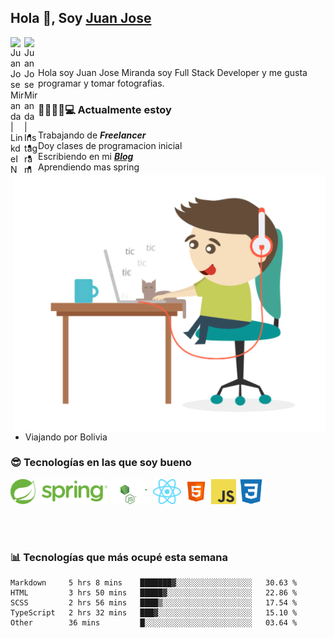 ## Hola 👋, Soy [Juan Jose](http://juanjoses.me)

<a href="https://www.linkedin.com/in/juanjosemirandam/">
  <img align="left" alt="Juan Jose Miranda | LinkdeIN" width="22px" src="https://cdn.jsdelivr.net/npm/simple-icons@v3/icons/linkedin.svg" />
</a>

<a href="https://www.instagram.com/juan.jose.miranda/">
  <img align="left" alt="Juan Jose Miranda | Instagram" width="22px" src="https://cdn.jsdelivr.net/npm/simple-icons@v3/icons/instagram.svg" />
</a>

<br /> <br />

Hola soy Juan Jose Miranda soy Full Stack Developer y me gusta programar y tomar fotografias.

<img align="right" alt="GIF" src="./images/gif-juanjose.gif" width="500" max-height="320" />

### 👨‍💻🕵‍♀💻 Actualmente estoy

- Trabajando de ***Freelancer***
- Doy clases de programacion inicial
- Escribiendo en mi ***[Blog](http://juanjoses.me)***
- Aprendiendo mas spring
- Viajando por Bolivia 

### 😎 Tecnologías en las que soy bueno

<code><img alt="Spring" height="40px" src="./images/spring-icon.svg"/></code>
<code><img alt="NodeJS" height="40px" src="./images/nodejs-icon.svg" /></code>
<code><img alt="ReactJS" height="40px" src="./images/react-icon.svg" /></code>
<code><img alt="HTML5" height="40px" src="./images/html-icon.png" /></code>
<code><img alt="JavaScript" height="40px" src="./images/js-icon.png"  /></code>
<code><img alt="CSS3" height="40px" src="./images/css-icon.png" /></code>

<br/><br/>

### 📊 Tecnologías que más ocupé esta semana

<!--START_SECTION:waka-->
```text
Markdown     5 hrs 8 mins    ███████▓░░░░░░░░░░░░░░░░░   30.63 % 
HTML         3 hrs 50 mins   █████▓░░░░░░░░░░░░░░░░░░░   22.86 % 
SCSS         2 hrs 56 mins   ████▒░░░░░░░░░░░░░░░░░░░░   17.54 % 
TypeScript   2 hrs 32 mins   ███▓░░░░░░░░░░░░░░░░░░░░░   15.10 % 
Other        36 mins         █░░░░░░░░░░░░░░░░░░░░░░░░   03.64 % 
```
<!--END_SECTION:waka-->

<!-- ### 📌🤓 Últimos artículos en mi blog -->